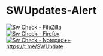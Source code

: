 # SWUpdates-Alert
[![Sw Check - FileZilla](https://github.com/gioxx/SWUpdates-Alert/actions/workflows/sw_filezilla.yml/badge.svg)](https://github.com/gioxx/SWUpdates-Alert/actions/workflows/sw_filezilla.yml)   
[![Sw Check - Firefox](https://github.com/gioxx/SWUpdates-Alert/actions/workflows/sw_firefox.yml/badge.svg)](https://github.com/gioxx/SWUpdates-Alert/actions/workflows/sw_firefox.yml)   
[![Sw Check - Notepad++](https://github.com/gioxx/SWUpdates-Alert/actions/workflows/sw_npp.yml/badge.svg)](https://github.com/gioxx/SWUpdates-Alert/actions/workflows/sw_npp.yml)   
https://t.me/SWUpdate
